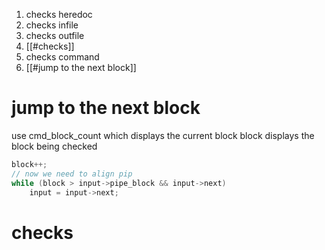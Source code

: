 1. checks heredoc
2. checks infile
3. checks outfile
4. [[#checks]]
5. checks command
6. [[#jump to the next block]]


# jump to the next block
use cmd_block_count which displays the current block
block displays the block being checked

```c
block++;
// now we need to align pip
while (block > input->pipe_block && input->next)
	input = input->next;
```

# checks